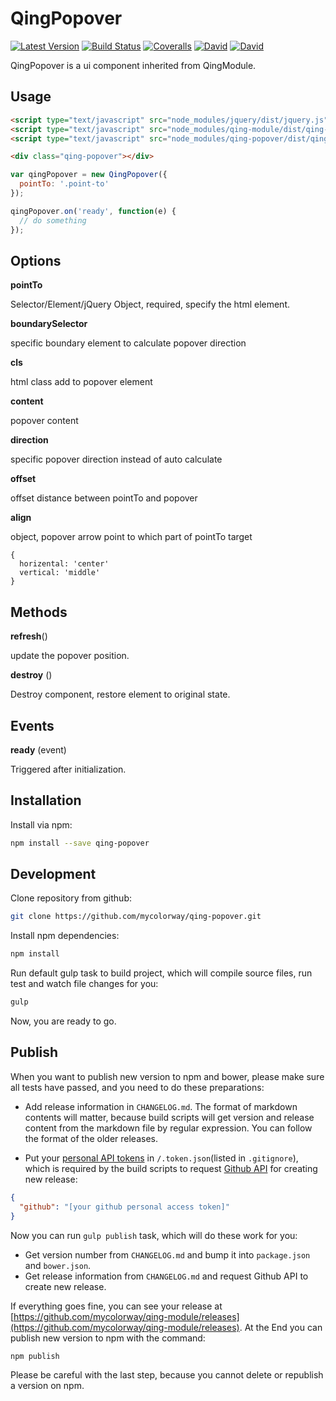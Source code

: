 # QingPopover

[![Latest Version](https://img.shields.io/npm/v/qing-popover.svg)](https://www.npmjs.com/package/qing-popover)
[![Build Status](https://img.shields.io/travis/mycolorway/qing-popover.svg)](https://travis-ci.org/mycolorway/qing-popover)
[![Coveralls](https://img.shields.io/coveralls/mycolorway/qing-popover.svg)](https://coveralls.io/github/mycolorway/qing-popover)
[![David](https://img.shields.io/david/mycolorway/qing-popover.svg)](https://david-dm.org/mycolorway/qing-popover)
[![David](https://img.shields.io/david/dev/mycolorway/qing-popover.svg)](https://david-dm.org/mycolorway/qing-popover#info=devDependencies)

QingPopover is a ui component inherited from QingModule.

## Usage

```html
<script type="text/javascript" src="node_modules/jquery/dist/jquery.js"></script>
<script type="text/javascript" src="node_modules/qing-module/dist/qing-module.js"></script>
<script type="text/javascript" src="node_modules/qing-popover/dist/qing-popover.js"></script>

<div class="qing-popover"></div>
```

```js
var qingPopover = new QingPopover({
  pointTo: '.point-to'
});

qingPopover.on('ready', function(e) {
  // do something
});
```

## Options

__pointTo__

Selector/Element/jQuery Object, required, specify the html element.

__boundarySelector__

specific boundary element to calculate popover direction

__cls__

html class add to popover element

__content__

popover content

__direction__

specific popover direction instead of auto calculate

__offset__

offset distance between pointTo and popover

__align__

object, popover arrow point to which part of pointTo target

```
{
  horizental: 'center'
  vertical: 'middle'
}
```

## Methods

__refresh__()

update the popover position.

__destroy__ ()

Destroy component, restore element to original state.

## Events

__ready__ (event)

Triggered after initialization.

## Installation

Install via npm:

```bash
npm install --save qing-popover
```

## Development

Clone repository from github:

```bash
git clone https://github.com/mycolorway/qing-popover.git
```

Install npm dependencies:

```bash
npm install
```

Run default gulp task to build project, which will compile source files, run test and watch file changes for you:

```bash
gulp
```

Now, you are ready to go.

## Publish

When you want to publish new version to npm and bower, please make sure all tests have passed, and you need to do these preparations:

* Add release information in `CHANGELOG.md`. The format of markdown contents will matter, because build scripts will get version and release content from the markdown file by regular expression. You can follow the format of the older releases.

* Put your [personal API tokens](https://github.com/blog/1509-personal-api-tokens) in `/.token.json`(listed in `.gitignore`), which is required by the build scripts to request [Github API](https://developer.github.com/v3/) for creating new release:

```json
{
  "github": "[your github personal access token]"
}
```

Now you can run `gulp publish` task, which will do these work for you:

* Get version number from `CHANGELOG.md` and bump it into `package.json` and `bower.json`.
* Get release information from `CHANGELOG.md` and request Github API to create new release.

If everything goes fine, you can see your release at [https://github.com/mycolorway/qing-module/releases](https://github.com/mycolorway/qing-module/releases). At the End you can publish new version to npm with the command:

```bash
npm publish
```

Please be careful with the last step, because you cannot delete or republish a version on npm.
